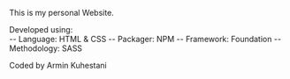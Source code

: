 This is my personal Website.

Developed using: <br />
-- Language: HTML & CSS
-- Packager: NPM
-- Framework: Foundation
-- Methodology: SASS

Coded by Armin Kuhestani
